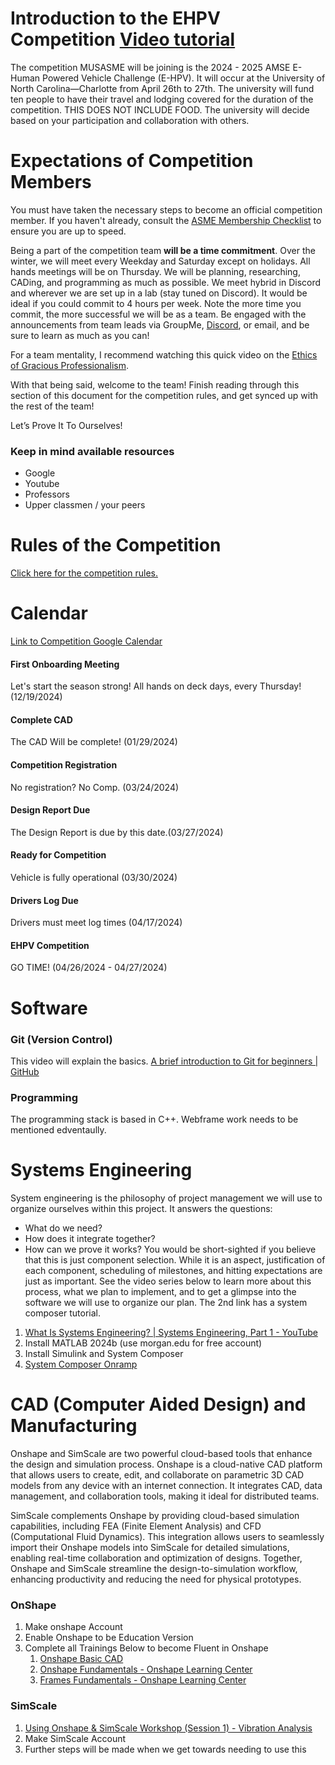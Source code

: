# Introduction to the EHPV Competition [Video tutorial](https://www.youtube.com/watch?v=_Fr3V214qB0)

The competition MUSASME will be joining is the 2024 - 2025 AMSE E-Human Powered Vehicle Challenge (E-HPV). It will occur at the University of North Carolina—Charlotte from April 26th to 27th. The university will fund ten people to have their travel and lodging covered for the duration of the competition. THIS DOES NOT INCLUDE FOOD. The university will decide based on your participation and collaboration with others.

# Expectations of Competition Members
You must have taken the necessary steps to become an official competition member. If you haven't already, consult the [ASME Membership Checklist](https://docs.google.com/document/d/1esOgyAvslK9edDAgdH88jF85isE4b0UZXAwFwrzXpcg/edit?usp=sharing) to ensure you are up to speed. 

Being a part of the competition team **will be a time commitment**. Over the winter, we will meet every Weekday and Saturday except on holidays. All hands meetings will be on Thursday. We will be planning, researching, CADing, and programming as much as possible. We meet hybrid in Discord and wherever we are set up in a lab (stay tuned on Discord). It would be ideal if you could commit to 4 hours per week. Note the more time you commit, the more successful we will be as a team. Be engaged with the announcements from team leads via GroupMe, [Discord](https://discord.gg/QeHypKaq5s), or email, and be sure to learn as much as you can! 

For a team mentality, I recommend watching this quick video on the [Ethics of Gracious Professionalism](https://www.youtube.com/watch?v=9rc1Gbn3oms). 

With that being said, welcome to the team! Finish reading through this section of this document for the competition rules, and get synced up with the rest of the team!

Let’s Prove It To Ourselves!
### Keep in mind available resources
* Google
* Youtube
* Professors
* Upper classmen / your peers

# Rules of the Competition
[Click here for the competition rules.](https://drive.google.com/file/d/17_wdljEtARgQ_xexuZB9BOd22OQpE9Sm/view?usp=sharing)

# Calendar
[Link to Competition Google Calendar](https://calendar.google.com/calendar/u/0?cid=Y19iZDhmNTE4MDI0MjFiNGEzNTlmM2ZhNzQ2ZDFhOWQyYWQ4MDk3OTdhYjViZDA5Mjg4ZWMzNjVkMzRmMDA2OGM1QGdyb3VwLmNhbGVuZGFyLmdvb2dsZS5jb20)


#### First Onboarding Meeting
Let's start the season strong! All hands on deck days, every Thursday! (12/19/2024)
#### Complete CAD
The CAD Will be complete! (01/29/2024)
#### Competition Registration
No registration? No Comp. (03/24/2024)
#### Design Report Due
The Design Report is due by this date.(03/27/2024)

#### Ready for Competition 
Vehicle is fully operational (03/30/2024)

#### Drivers Log Due 
Drivers must meet log times (04/17/2024)

#### EHPV Competition
GO TIME! (04/26/2024 - 04/27/2024)

# Software
### Git (Version Control)
This video will explain the basics. 
[A brief introduction to Git for beginners | GitHub](https://www.youtube.com/watch?v=r8jQ9hVA2qs)

### Programming
The programming stack is based in C++.
Webframe work needs to be mentioned edventaully.  

# Systems Engineering
System engineering is the philosophy of project management we will use to organize ourselves within this project. It answers the questions: 
- What do we need?
- How does it integrate together?
- How can we prove it works?
You would be short-sighted if you believe that this is just component selection. While it is an aspect, justification of each component, scheduling of milestones, and hitting expectations are just as important. See the video series below to learn more about this process, what we plan to implement, and to get a glimpse into the software we will use to organize our plan. The 2nd link has a system composer tutorial.
1. [What Is Systems Engineering? | Systems Engineering, Part 1 - YouTube](https://www.youtube.com/watch?v=pSfZutP9H-U&list=PLn8PRpmsu08owzDpgnQr7vo2O-FUQm_fL&index=1)
2. Install MATLAB 2024b (use morgan.edu for free account)
3. Install Simulink and System Composer
4. [System Composer Onramp](https://www.mathworks.com/help/systemcomposer/ref/systemcomposeronramp.html)

# CAD (Computer Aided Design) and Manufacturing
Onshape and SimScale are two powerful cloud-based tools that enhance the design and simulation process. Onshape is a cloud-native CAD platform that allows users to create, edit, and collaborate on parametric 3D CAD models from any device with an internet connection. It integrates CAD, data management, and collaboration tools, making it ideal for distributed teams. 

SimScale complements Onshape by providing cloud-based simulation capabilities, including FEA (Finite Element Analysis) and CFD (Computational Fluid Dynamics). This integration allows users to seamlessly import their Onshape models into SimScale for detailed simulations, enabling real-time collaboration and optimization of designs. Together, Onshape and SimScale streamline the design-to-simulation workflow, enhancing productivity and reducing the need for physical prototypes.
### OnShape 
1. Make onshape Account
2. Enable Onshape to be Education Version
3. Complete all Trainings Below to become Fluent in Onshape
    1.  [Onshape Basic CAD](https://learn.onshape.com/learn/learning-path/introduction-to-cad)
    2. [Onshape Fundamentals - Onshape Learning Center](https://learn.onshape.com/learn/learning-path/onshape-fundamentals)
    3. [Frames Fundamentals - Onshape Learning Center](https://learn.onshape.com/courses/frames-fundamentals)

### SimScale
1. [Using Onshape & SimScale Workshop (Session 1) - Vibration Analysis](https://www.youtube.com/watch?v=o6_z6QKWrRg)
2. Make SimScale Account
3. Further steps will be made when we get towards needing to use this
